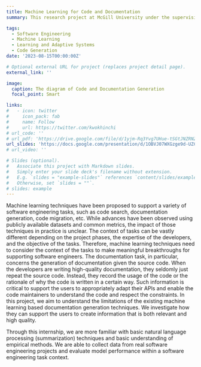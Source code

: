 ```yaml
---
title: Machine Learning for Code and Documentation
summary: This research project at McGill University under the supervision of Dr. Jin Guo in the McGill Software Technology Lab seeks to critically assess the current capabilities and limitations of ML-based documentation generation tools. By focusing on the generation of pertinent and high-quality information, the project aims to enhance the utility of these tools for developers, ultimately leading to more efficient and effective software engineering practices. The success of this project could lead to more context-aware machine learning solutions that align closely with the nuanced needs of software engineers.

tags:
  - Software Engineering
  - Machine Learning
  - Learning and Adaptive Systems
  - Code Generation
date: '2023-08-15T00:00:00Z'

# Optional external URL for project (replaces project detail page).
external_link: ''

image:
  caption: The diagram of Code and Documentation Generation
  focal_point: Smart

links:
#   - icon: twitter
#     icon_pack: fab
#     name: Follow
#     url: https://twitter.com/kwokhinchi
# url_code: ''
# url_pdf: 'https://drive.google.com/file/d/1yjm-Rq3Yvg7UHue-tSGtJNZRNZPrOeuX/view?usp=drive_link'
url_slides: 'https://docs.google.com/presentation/d/1OBVJ07WXGzge9d-UZCD76Cx5bwoX6Va_/edit?usp=drive_link&ouid=102358073185606588058&rtpof=true&sd=true'
# url_video: ''

# Slides (optional).
#   Associate this project with Markdown slides.
#   Simply enter your slide deck's filename without extension.
#   E.g. `slides = "example-slides"` references `content/slides/example-slides.md`.
#   Otherwise, set `slides = ""`.
# slides: example
---
```


<!-- Nowadays, with the advancement of production technologies, the manufacturing paradigm has gradually shifted from mass production to a small-batch and high-variety personalized production manner, urged by high flexible automation capabilities. In this paradigm, the existing inspection and assembly processes after manufacturing still rely to a large extent on either human operators with low efficiency or machines with low flexibility. To solve this issue, human-robot collaboration (HRC) has been a prevailing topic of recent concerns. Current robot control strategies in human-machine collaboration are mainly through pre-defined programming and do not yet meet the need for flexible and adaptable tasks in individualised production. To address this challenge, this paper proposes a deep reinforcement learning (DRL) approach based on metalearning to drive robots in HRC. It enables collaborative robots (cobots) to acquire basic skills and perform tasks based on personalised production requirements, improving learning efficiency and thus quickly adapting to new tasks for human operators. The robot control task was carried out in a simulated environment taken from a real production scenario to assess its efficacy. Experimental results show that our proposed method enables the robot to learn and perform HRC tasks quickly and outperforms the baseline DRL method in terms of success rate. -->


Machine learning techniques have been proposed to support a variety of software engineering tasks, such as code search, documentation generation, code migration, etc. While advances have been observed using publicly available datasets and common metrics, the impact of those techniques in practice is unclear. The context of tasks can be vastly different depending on the project phases, the expertise of the developers, and the objective of the tasks. Therefore, machine learning techniques need to consider the context of the tasks to make meaningful breakthroughs for supporting software engineers. The documentation task, in particular, concerns the generation of documentation given the source code. When the developers are writing high-quality documentation, they seldomly just repeat the source code. Instead, they record the usage of the code or the rationale of why the code is written in a certain way. Such information is critical to support the users to appropriately adapt their APls and enable the code maintainers to understand the code and respect the constraints. In this project, we aim to understand the limitations of the existing machine learning based documentation generation techniques. We investigate how they can support the users to create information that is both relevant and high quality.

Through this internship, we are more familiar with basic natural language processing (summarization) techniques and basic understanding of empirical methods. We are able to collect data from real software engineering projects and evaluate model performance within a software engineering task context. 